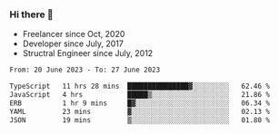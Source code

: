 ### Hi there 👋

- Freelancer since Oct, 2020
- Developer since July, 2017
- Structral Engineer since July, 2012

<!--START_SECTION:waka-->

```txt
From: 20 June 2023 - To: 27 June 2023

TypeScript   11 hrs 28 mins  ███████████████▓░░░░░░░░░   62.46 %
JavaScript   4 hrs           █████▒░░░░░░░░░░░░░░░░░░░   21.86 %
ERB          1 hr 9 mins     █▓░░░░░░░░░░░░░░░░░░░░░░░   06.34 %
YAML         23 mins         ▓░░░░░░░░░░░░░░░░░░░░░░░░   02.13 %
JSON         19 mins         ▒░░░░░░░░░░░░░░░░░░░░░░░░   01.80 %
```

<!--END_SECTION:waka-->
